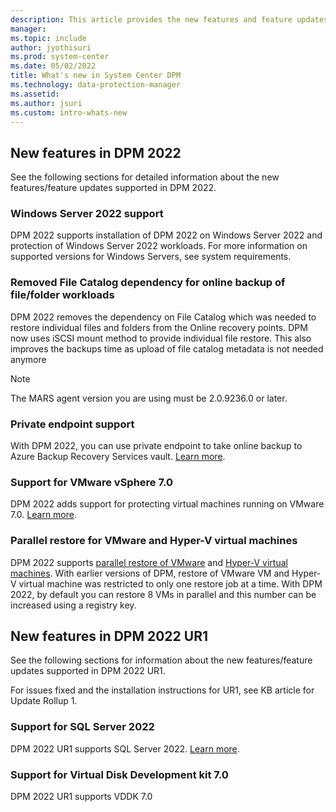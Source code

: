 ```yaml
---
description: This article provides the new features and feature updates supported by System Center DPM 2022.
manager:
ms.topic: include
author: jyothisuri
ms.prod: system-center
ms.date: 05/02/2022
title: What's new in System Center DPM
ms.technology: data-protection-manager
ms.assetid:
ms.author: jsuri
ms.custom: intro-whats-new
---
```


## New features in DPM 2022

See the following sections for detailed information about the new features/feature updates supported in DPM 2022.

### Windows Server 2022 support

DPM 2022 supports installation of DPM 2022 on Windows Server 2022 and protection of Windows Server 2022 workloads. For more information on supported versions for Windows Servers, see system requirements.

### Removed File Catalog dependency for online backup of file/folder workloads

DPM 2022 removes the dependency on File Catalog which was needed to restore individual files and folders from the Online recovery points. DPM now uses iSCSI mount method to provide individual file restore. This also improves the backups time as upload of file catalog metadata is not needed anymore

> [!NOTE]
> The MARS agent version you are using must be 2.0.9236.0 or later.

### Private endpoint support
With DPM 2022, you can use private endpoint to take online backup to Azure Backup Recovery Services vault. [Learn more](/azure/backup/private-endpoints-overview).

### Support for VMware vSphere 7.0

DPM 2022 adds support for protecting virtual machines running on VMware 7.0. [Learn more](/system-center/dpm/back-up-vmware).

### Parallel restore for VMware and Hyper-V virtual machines

DPM 2022 supports [parallel restore of VMware](/system-center/dpm/back-up-vmware#vmware-parallel-restore-in-dpm-2022) and [Hyper-V virtual machines](/system-center/dpm/back-up-hyper-v-virtual-machines#recover-backed-up-virtual-machines). With earlier versions of DPM, restore of VMware VM and Hyper-V virtual machine was restricted to only one restore job at a time. With DPM 2022, by default you can restore 8 VMs in parallel and this number can be increased using a registry key.

## New features in DPM 2022 UR1

See the following sections for information about the new features/feature updates supported in DPM 2022 UR1.

For issues fixed and the installation instructions for UR1, see KB article for Update Rollup 1.

### Support for SQL Server 2022

DPM 2022 UR1 supports SQL Server 2022. [Learn more](/system-center/dpm/prepare-environment-for-dpm#sql-server-database).

### Support for Virtual Disk Development kit 7.0

DPM 2022 UR1 supports VDDK 7.0